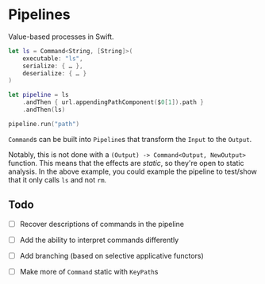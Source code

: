 # Pipelines
Value-based processes in Swift.

```swift
let ls = Command<String, [String]>(
    executable: "ls",
    serialize: { … },
    deserialize: { … }
)

let pipeline = ls
    .andThen { url.appendingPathComponent($0[1]).path }
    .andThen(ls)

pipeline.run("path")
```

`Command`s can be built into `Pipeline`s that transform the `Input` to the `Output`.

Notably, this is not done with a `(Output) -> Command<Output, NewOutput>` function. This means that the effects are _static_, so they're open to static analysis. In the above example, you could example the pipeline to test/show that it only calls `ls` and not `rm`.

## Todo
- [ ] Recover descriptions of commands in the pipeline
- [ ] Add the ability to interpret commands differently
- [ ] Add branching (based on selective applicative functors)
- [ ] Make more of `Command` static with `KeyPath`s

